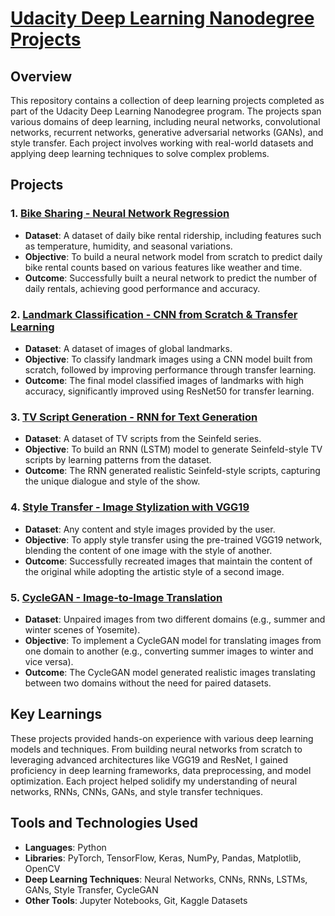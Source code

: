 # [Udacity Deep Learning Nanodegree Projects](https://www.udacity.com/course/deep-learning-nanodegree--nd101)

## **Overview**
This repository contains a collection of deep learning projects completed as part of the Udacity Deep Learning Nanodegree program. The projects span various domains of deep learning, including neural networks, convolutional networks, recurrent networks, generative adversarial networks (GANs), and style transfer. Each project involves working with real-world datasets and applying deep learning techniques to solve complex problems.

## **Projects**

### **1. [Bike Sharing - Neural Network Regression](https://github.com/TensorSpd/Deep-Learning-Nanodegree/tree/master/Bike_sharing)**
- **Dataset**: A dataset of daily bike rental ridership, including features such as temperature, humidity, and seasonal variations.
- **Objective**: To build a neural network model from scratch to predict daily bike rental counts based on various features like weather and time.
- **Outcome**: Successfully built a neural network to predict the number of daily rentals, achieving good performance and accuracy.

### **2. [Landmark Classification - CNN from Scratch & Transfer Learning](https://github.com/TensorSpd/Deep-Learning-Nanodegree/tree/master/Landmark_classification)**
- **Dataset**: A dataset of images of global landmarks.
- **Objective**: To classify landmark images using a CNN model built from scratch, followed by improving performance through transfer learning.
- **Outcome**: The final model classified images of landmarks with high accuracy, significantly improved using ResNet50 for transfer learning.

### **3. [TV Script Generation - RNN for Text Generation](https://github.com/TensorSpd/Deep-Learning-Nanodegree/tree/master/TV_script)**
- **Dataset**: A dataset of TV scripts from the Seinfeld series.
- **Objective**: To build an RNN (LSTM) model to generate Seinfeld-style TV scripts by learning patterns from the dataset.
- **Outcome**: The RNN generated realistic Seinfeld-style scripts, capturing the unique dialogue and style of the show.

### **4. [Style Transfer - Image Stylization with VGG19](https://github.com/TensorSpd/Deep-Learning-Nanodegree/tree/master/style_transfer)**
- **Dataset**: Any content and style images provided by the user.
- **Objective**: To apply style transfer using the pre-trained VGG19 network, blending the content of one image with the style of another.
- **Outcome**: Successfully recreated images that maintain the content of the original while adopting the artistic style of a second image.

### **5. [CycleGAN - Image-to-Image Translation](https://github.com/TensorSpd/Deep-Learning-Nanodegree/tree/master/winter2summer)**
- **Dataset**: Unpaired images from two different domains (e.g., summer and winter scenes of Yosemite).
- **Objective**: To implement a CycleGAN model for translating images from one domain to another (e.g., converting summer images to winter and vice versa).
- **Outcome**: The CycleGAN model generated realistic images translating between two domains without the need for paired datasets.

## **Key Learnings**
These projects provided hands-on experience with various deep learning models and techniques. From building neural networks from scratch to leveraging advanced architectures like VGG19 and ResNet, I gained proficiency in deep learning frameworks, data preprocessing, and model optimization. Each project helped solidify my understanding of neural networks, RNNs, CNNs, GANs, and style transfer techniques.

## **Tools and Technologies Used**
- **Languages**: Python
- **Libraries**: PyTorch, TensorFlow, Keras, NumPy, Pandas, Matplotlib, OpenCV
- **Deep Learning Techniques**: Neural Networks, CNNs, RNNs, LSTMs, GANs, Style Transfer, CycleGAN
- **Other Tools**: Jupyter Notebooks, Git, Kaggle Datasets
